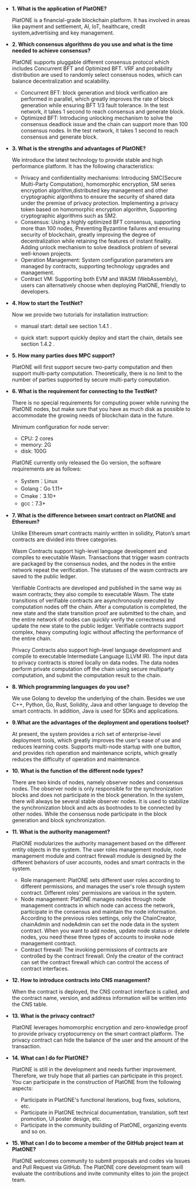* **1. What is the application of PlatONE?**

    PlatONE is a financial-grade blockchain platform. It has involved in areas like payment and settlement, AI, IoT, healthcare, credit system,advertising and key management.

* **2. Which consensus algorithms do you use and what is the time needed to achieve consensus?**

    PlatONE supports pluggable different consensus protocol which includes Concurrent BFT and Optimized BFT. VRF and probability distribution are used to randomly select consensus nodes, which can balance decentralization and scalability.

    - Concurrent BFT: block generation and block verification are performed in parallel, which greatly improves the rate of block generation while ensuring BFT 1/3 fault tolerance. In the test network, it takes 1 second to reach consensus and generate block.
    - Optimized BFT: Introducing unlocking mechanism to solve the consensus deadlock issue and the chain can support more than 100 consensus nodes. In the test network, it takes 1 second to reach consensus and generate block.

* **3. What is the strengths and advantages of PlatONE?**

    We introduce the latest technology to provide  stable and high performance platform. It has the following characteristics:

    - Privacy and confidentiality mechanisms: Introducing SMC(Secure Multi-Party Computation), homomorphic encryption, SM series encryption algorithm,distributed key management and other cryptographic algorithms to ensure the security of shared data under the premise of privacy protection.  Implementing a privacy token based on homomorphic encryption algorithm, Supporting cryptographic algorithms such as SM2.
    - Consensus: Using a highly optimized BFT consensus, supporting more than 100 nodes, Preventing Byzantine failures and ensuring security of blockchain, greatly improving the degree of decentralization while retaining the features of instant finality. Adding unlock mechanism to solve deadlock problem of several well-known projects.
    - Operation Management: System configuration parameters are managed by contracts, supporting technology upgrades and management.
    - Contract VM: Supporting both EVM and WASM (WebAssembly), users can alternatively choose when deploying PlatONE, friendly to developers.

* **4. How to start the TestNet?**

    Now we provide two tutorials for installation instruction:

    - manual start: detail see section 1.4.1 .

    - quick start: support quickly deploy and start the chain, details see section 1.4.2 .

* **5. How many parties does MPC support?**

    PlatONE will first support secure two-party computation and then support  multi-party computation. Theoretically, there is no limit to the number of parties supported by secure multi-party computation.

* **6. What is the requirement for connecting to the TestNet?**

    There is no special requirements for computing power while running the PlatONE nodes, but make sure that you have as much disk as possible to accommodate the growing needs of blockchain data in the future.

    Minimum configuration for node server:

    - CPU: 2 cores
    - memory: 2G
    - disk: 100G

    PlatONE currently only released the Go version, the software requirements are as follows:

    - System：Linux
    - Golang：Go 1.11+
    - Cmake：3.10+
    - gcc：7.3+

* **7. What is the difference between smart contract on PlatONE and Ethereum?**

    Unlike Ethereum smart contracts mainly written in solidity, Platon’s smart contracts are divided into three categories.

    Wasm Contracts support high-level language development and compiles to executable Wasm. Transactions that trigger wasm contracts are packaged by the consensus nodes, and the nodes in the entire network repeat the verification. The statuses of the wasm contracts are saved to the public ledger.

    Verifiable Contracts are developed and published in the same way as wasm contracts; they also compile to executable Wasm. The state transitions of verifiable contracts are asynchronously executed by computation nodes off the chain. After a computation is completed, the new state and the state transition proof are submitted to the chain, and the entire network of nodes can quickly verify the correctness and update the new state to the public ledger. Verifiable contracts support complex, heavy computing logic without affecting the performance of the entire chain.

    Privacy Contracts also support high-level language development and compile to executable Intermediate Language (LLVM IR). The input data to privacy contracts is stored locally on data nodes. The data nodes perform private computation off the chain using secure multiparty computation, and submit the computation result to the chain.

* **8. Which programming languages do you use?**

    We use Golang to develop the underlying of the chain. Besides we use C++, Python, Go, Rust, Solidity, Java and other language to develop the smart contracts. In addition, Java is used for SDKs and applications.

* **9.What are the advantages of the deployment and operations toolset?**

    At present, the system provides a rich set of enterprise-level deployment tools, which greatly improves the user's ease of use and reduces learning costs. Supports multi-node startup with one button, and provides rich operation and maintenance scripts, which greatly reduces the difficulty of operation and maintenance.

* **10. What is the function of the different node types?**

    There are two kinds of nodes, namely observer nodes and consensus nodes. The observer node is only responsible for the synchronization blocks and does not participate in the block generation. In the system, there will always be several stable observer nodes. It is used to stabilize the synchronization block and acts as bootnodes to be connected by other nodes. While the consensus node participate in the block generation and block synchronization.

* **11. What is the authority management?**

    PlatONE modularizes the authority management based on the different entity objects in the system. The user roles management module, node management module and contract firewall module is designed by the different behaviors of user accounts, nodes and smart contracts in the system.

    - Role management: PlatONE sets different user roles according to different permissions, and manages the user's role through system contract.  Different roles' permissions are various in the system.
    - Node management: PlatONE manages nodes through node management contracts in which node can access the network, participate in the consensus and maintain the node information. According to the previous roles settings, only the ChainCreator, chainAdmin and nodeAdmin can set the node data in the system contract. When you want to add nodes, update node status or delete nodes, you need these three types of accounts to invoke node management contract.
    - Contract firewall: The invoking permissions of contracts are controlled by the contract firewall. Only the creator of the contract can set the contract firewall which can control the access of contract interfaces.

* **12. How to introduce contracts into CNS management?**

    When the contract is deployed, the CNS contract interface is called, and the contract name, version, and address information will be written into the CNS table.

* **13. What is the privacy contract?**

    PlatONE leverages homomorphic encryption and zero-knowledge proof to provide privacy cryptocurrency on the smart contract platform. The privacy contract can hide the balance of the user and the amount of the transaction.

* **14. What can I do for PlatONE?**

    PlatONE is still in the development and needs further improvement. Therefore, we truly hope that all parties can participate in this project. You can participate in the construction of PlatONE from the following aspects:

    - Participate in PlatONE's functional iterations, bug fixes, solutions, etc.
    - Participate in PlatONE technical documentation, translation, soft text promotion, UI poster design, etc.
    - Participate in the community building of PlatONE, organizing events and so on.

* **15. What can I do to become a member of the GitHub project team at PlatONE?**

    PlatONE welcomes community to submit proposals and codes via Issues and Pull Request via GitHub. The PlatONE core development team will evaluate the contributions and invite community elites to join the project team.